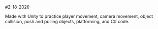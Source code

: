 #2-18-2020

Made with Unity to practice player movement, camera movement, object collision, push and pulling objects, platforming, and C# code. 
